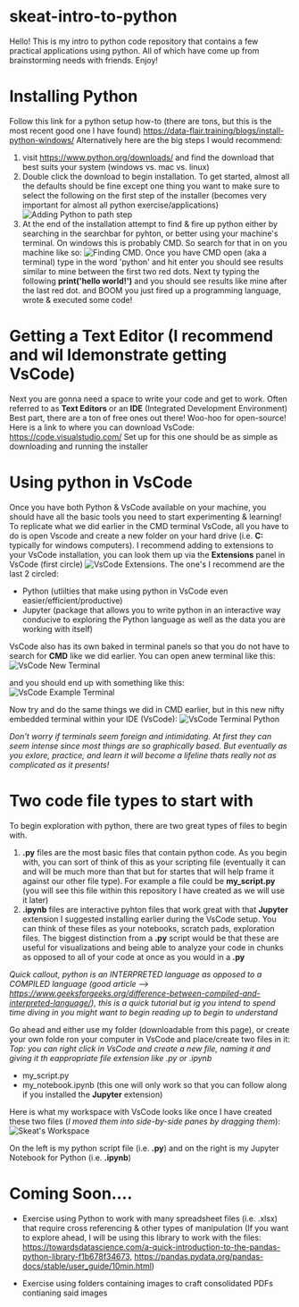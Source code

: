 # skeat-intro-to-python
Hello! This is my intro to python code repository that contains a few practical applications using python. All of which have come up from brainstorming needs with friends. Enjoy!



# Installing Python
Follow this link for a python setup how-to (there are tons, but this is the most recent good one I have found)
https://data-flair.training/blogs/install-python-windows/
Alternatively here are the big steps I would recommend:
1. visit https://www.python.org/downloads/ and find the download that best suits your system (windows vs. mac vs. linux)
2. Double click the download to begin installation. To get started, almost all the defaults should be fine except one thing you want to make sure to select the following on the first step of the installer (becomes very important for almost all python exercise/applications) ![Adding Python to path step ](/images/py-to-path.PNG)
3. At the end of the installation attempt to find & fire up python either by searching in the searchbar for pyhton, or better using your machine's terminal. On windows this is probably CMD. So search for that in on you machine like so: ![Finding CMD](/images/finding-cmd.PNG). Once you have CMD open (aka a terminal) type in the word 'python' and hit enter you should see results similar to mine between the first two red dots. Next ty typing the following **print('hello world!')** and you should see results like mine after the last red dot. and BOOM you just fired up a programming language, wrote & executed some code!


# Getting a Text Editor (I recommend and wil ldemonstrate getting VsCode)
Next you are gonna need a space to write your code and get to work. Often referred to as **Text Editors** or an **IDE** (Integrated Development Environment)
Best part, there are a ton of free ones out there! Woo-hoo for open-source!
Here is a link to where you can download VsCode: https://code.visualstudio.com/
Set up for this one should be as simple as downloading and running the installer

# Using python in VsCode

Once you have both Python & VsCode available on your machine, you should have all the basic tools you need to start experimenting & learning!
To replicate what we did earlier in the CMD terminal VsCode, all you have to do is open Vscode and create a new folder on your hard drive (i.e. **C:** typically for windows computers).
I recommend adding to extensions to your VsCode installation, you can look them up via the **Extensions** panel in VsCode (first circle) ![VsCode Extensions](/images/vscode-extensions.PNG). The one's I recommend are the last 2 circled: 
- Python  (utlilties that make using python in VsCode even easier/efficient/productive)
- Jupyter (package that allows you to write python in an interactive way conducive to exploring the Python language as well as the data you are working with itself)

VsCode also has its own baked in terminal panels so that you do not have to search for **CMD** like we did earlier. 
You can open anew terminal like this: ![VsCode New Terminal](/images/vscode-new-terminal.PNG)

and you should end up with something like this: ![VsCode Example Terminal](/images/vscode-example-terminal.PNG)

Now try and do the same things we did in CMD earlier, but in this new nifty embedded terminal within your IDE (VsCode): ![VsCode Terminal Python](/images/vscode-terminal-py.PNG)

*Don't worry if terminals seem foreign and intimidating. At first they can seem intense since most things are so graphically based. But eventually as you exlore, practice, and learn it will become a lifeline thats really not as complicated as it presents!*

# Two code file types to start with
To begin exploration with python, there are two great types of files to begin with. 

1. **.py** files are the most basic files that contain python code. As you begin with, you can sort of think of this as your scripting file (eventually it can and will be much more than that but for startes that will help frame it against our other file type). For example a file could be **my_script.py** (you will see this file within this repository I have created as we will use it later)
2. **.ipynb** files are interactive pyhton files that work great with that **Jupyter** extension I suggested installing earlier during the VsCode setup. You can think of these files as your notebooks, scratch pads, exploration files. The biggest distinction from a **.py** script would be that these are useful for visualizations and being able to analyze your code in chunks as opposed to all of your code at once as you would in a **.py**

*Quick callout, python is an INTERPRETED language as opposed to a COMPILED language (good article --> https://www.geeksforgeeks.org/difference-between-compiled-and-interpreted-language/), this is a quick tutorial but ig you intend to spend time diving in you might want to begin reading up to begin to understand*

Go ahead and either use my folder (downloadable from this page), or create your own folde ron your computer in VsCode and place/create two files in it:
*Top: you can right click in VsCode and create a new file, naming it and giving it th eappropriate file extension like .py or .ipynb*
- my_script.py
- my_notebook.ipynb (this one will only work so that you can follow along  if you installed the **Jupyter** extension)

Here is what my workspace with VsCode looks like once I have created these two files (*I moved them into side-by-side panes by dragging them*): ![Skeat's Workspace](/images/workspace.PNG)

On the left is my python script file (i.e. **.py**) and on the right is my Jupyter Notebook for Python (i.e. **.ipynb**)

# Coming Soon....
- Exercise using Python to work with many spreadsheet files (i.e. .xlsx) that require cross referencing & other types of manipulation (If you want to explore ahead, I will be using this library to work with the files: https://towardsdatascience.com/a-quick-introduction-to-the-pandas-python-library-f1b678f34673,  https://pandas.pydata.org/pandas-docs/stable/user_guide/10min.html)

- Exercise using folders containing images to craft consolidated PDFs contianing said images
